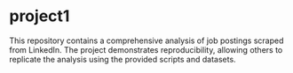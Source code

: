 # project1
This repository contains a comprehensive analysis of job postings scraped from LinkedIn.  The project demonstrates reproducibility, allowing others to replicate the analysis using the provided scripts and datasets.
